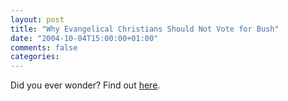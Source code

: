 ```yaml
---
layout: post
title: "Why Evangelical Christians Should Not Vote for Bush"
date: "2004-10-04T15:00:00+01:00"
comments: false
categories: 
---
```


<p>Did you ever wonder? Find out <a href="http://www.ftrain.com/RaptureProblems.html">here</a>.</p>


